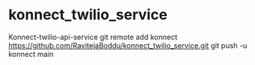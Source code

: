 # konnect_twilio_service
Konnect-twilio-api-service
git remote add konnect  https://github.com/RavitejaBoddu/konnect_twilio_service.git 
git push -u konnect main
